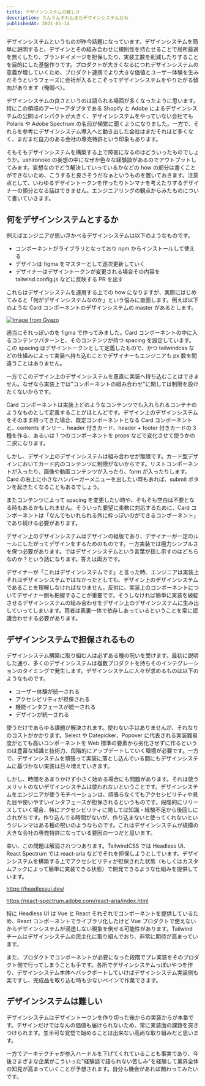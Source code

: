 ```yaml
---
title: デザインシステムの難しさ
description: うんうんそれもまたデザインシステムだね
publishedAt: 2021-05-14
---
```


デザインシステムというものが昨今話題になっています。デザインシステムを簡単に説明すると、デザインとその組み合わせに規則性を持たせることで局所最適を無くしたり、ブランドイメージを担保したり、実装工数を削減したりすることを目的にした基盤作りです。プロダクトが大きくなるにつれデザインシステムの意義が増していくため、プロダクト連携でより大きな価値とユーザー体験を生みだそうというフェーズに会社が入るとこぞってデザインシステムをやりたがる傾向があります（俺調べ）。

デザインシステムの良さというのは語られる場面が多くなったように思います。特にこの領域のアーリーアダプタである Shopify と Adobe によるデザインシステムの公開はインパクトが大きく、デザインシステムをやっていない会社でも Polaris や Adobe Spectrum の名前が頻繁に聞くようになりました。一方で、それらを参考にデザインシステム導入へと動き出した会社はまだそれほど多くなく、まだまだ自力のある会社の専売特許という印象もあります。

そもそもデザインシステムを構築する上で障害になるのはどういったものでしょうか。ushironoko の妄想の中になぜか色々な経験談があるのでアウトプットしてみます。妄想なのでどう解決していっているかなどの how の部分は書くことができないため、こうすると良さそうだなぁというものを置いておきます。注意点として、いわゆるデザイントークンを作ったりトンマナを考えたりするデザイナーの領分となる話はできません。エンジニアリングの観点からみたものについて書いていきます。

## 何をデザインシステムとするか

例えばエンジニアが思い浮かべるデザインシステムは以下のようなものです。

- コンポーネントがライブラリとなっており npm からインストールして使える
- デザインは figma をマスターとして逐次更新していく
- デザイナーはデザイントークンが変更される場合その内容を tailwind.config.js などに反映する PR を出す

これらはデザインシステムを運用する上での how になりますが、実際にはじめてみると「何がデザインシステムなのか」という悩みに直面します。例えば以下のような Card コンポーネントのデザインシステムの master があるとします。

[![Image from Gyazo](https://i.gyazo.com/dbd7df8ea6d5481bde999ee522261e04.png)](https://gyazo.com/dbd7df8ea6d5481bde999ee522261e04)

適当にそれっぽいのを figma で作ってみました。Card コンポーネントの中に入るコンテンツパターンと、そのコンテンツが持つ spacing を設定しています。この spacing はデザイントークンとして定義したもので、かつ tailwindcss などの仕組みによって実装へ持ち込むことでデザイナーもエンジニアも px 数を間違うことはありません。

一方でこのデザイン上のデザインシステムを愚直に実装へ持ち込むことはできません。なぜなら実装上では"コンポーネントの組み合わせ"に関しては制限を設けたくないからです。

Card コンポーネントは実装上どのようなコンテンツでも入れられるコンテナのようなものとして定義することがほとんどです。デザイン上のデザインシステムをそのまま持ってきた場合、既定コンポーネントとなる Card コンポーネントと、contents オンリー、header 付きカード、header + footer 付きカードの 3 種を作る、あるいは 1 つのコンポーネントを props などで変化させて使うかの二択になります。

しかし、デザイン上のデザインシステムは組み合わせが無限です。カード型デザインにおいてカード内のコンテンツに制限がないからです。リストコンポーネントが入ったり、画像や動画コンテンツが入ったり、form が入ったりします。Card の右上に小さなハンバーガーメニューを出したい時もあれば、submit ボタンを起きたくなることもあるでしょう。

またコンテンツによって spacing を変更したい時や、そもそも空白は不要となる時もあるかもしれません。そういった要望に柔軟に対応するために、Card コンポーネントは「なんでもいれられる外に枠っぽいのができるコンポーネント」であり続ける必要があります。

デザイン上のデザインシステムはデザインの組版であり、デザイナーが一定のルールにしたがってデザインをするためのものです。一方実装では極力シンプルさを保つ必要があります。ではデザインシステムという言葉が指し示すのはどちらなのか？という話になります。答えは両方です。

デザイナーが「これはデザインシステムです」と言った時、エンジニアは実装上それはデザインシステムではなかったとしても、デザイン上のデザインシステムであることを理解しなければなりません。反対に、実装上のコンポーネントについてデザイナー側も把握することが重要です。そうしなければ簡単に実装を破綻させるデザインシステムの組み合わせをデザイン上のデザインシステムに生み出していってしまいます。両者は表裏一体で依存しあっているということを常に認識合わせする必要があります。

## デザインシステムで担保されるもの

デザインシステム構築に取り組む人は必ずある種の呪いを受けます。最初に説明した通り、多くのデザインシステムは複数プロダクトを持ちそのインテグレーションのタイミングで発生します。デザインシステムに人々が求めるものは以下のようなものです。

- ユーザー体験が統一される
- アクセシビリティが担保される
- 機能インタフェースが統一される
- デザインが統一される

使うだけであらゆる課題が解決されます。使わない手はありませんが、それなりのコストがかかります。Select や Datepicker、Popover に代表される実装難易度がとても高いコンポーネントを Web 標準の要素から劣化させずに作るというのは豊富な知識と技術力、段階的にアップデートしていく環境が必要です。一方で、デザインシステムを頑張って実装に落とし込んでいる間にもデザインシステムに基づかない実装は日々増えていきます。

しかし、時間をあまりかけず小さく始める場合にも問題があります。それは使うメリットのないデザインシステムは使われないということです。デザインシステムをエンジニアが使うモチベーションは、頑張らなくてもアクセシビリティや見た目や使いやすいインタフェースが担保されるというものです。段階的にリリースしていく場合、特にアクセシビリティに関しては知識・経験不足から後回しにされがちです。作り込んでる時間がないが、作り込まないと使ってくれないというジレンマはある種の呪いのようなものです。これはデザインシステムが規模の大きな会社の専売特許になっている要因の一つだと思います。

幸い、この問題は解消されつつあります。TailwindCSS では Headless UI、React Spectrum では react-aria などでそれを担保しようとしています。デザインシステムを構築する上でアクセシビリティが担保された状態（もしくはカスタムフックによって簡単に実装できる状態）で開発できるような仕組みを提供しています。

https://headlessui.dev/

https://react-spectrum.adobe.com/react-aria/index.html

特に Headless UI は Vue と React それぞれでコンポーネントを提供しているため、React コンポーネントでライブラリ化したけど Vue プロダクトで使えないからデザインシステムが浸透しない現象を倒せる可能性があります。Tailwind チームはデザインシステムの民主化に取り組んでおり、非常に期待が高まっています。

また、プロダクトでコンポーネントが必要になった段階でプレ実装をそのプロダクト側で行ってしまうことも手です。各所でデザインシステムっぽいやつを作り、デザインシステム本体へバックポートしていけばデザインシステム実装側も楽ですし、完成品を取り込む時も少ないペインで作業できます。

## デザインシステムは難しい

デザインシステムはデザイントークンを作り切った後からの実装からが本番です。デザインだけではなんの価値も届けられないため、常に実装面の課題を突きつけられます。生半可な覚悟で始めることは出来ない高尚な取り組みだと思います。

一方でアーキテクチャが参入ハードルを下げてくれていることも事実であり、今後さまざまな企業がこういった"経験談で語られない苦しみ"を経験して業界全体の知見が高まっていくことが予想されます。自分も機会があれば関わってみたいです。
